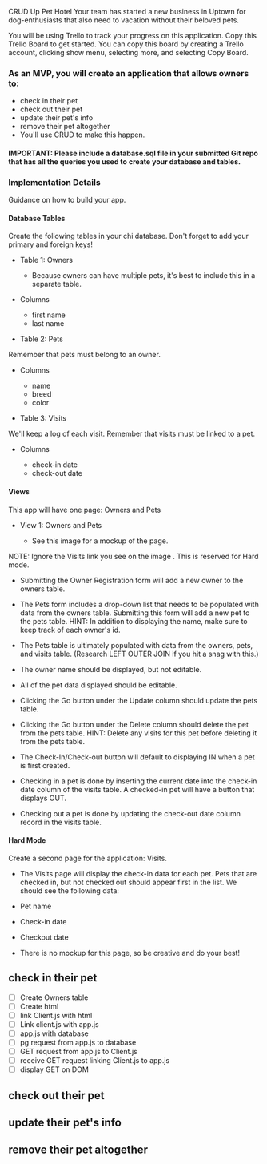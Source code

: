 CRUD Up Pet Hotel
Your team has started a new business in Uptown for dog-enthusiasts that also need to vacation without their beloved pets.

You will be using Trello to track your progress on this application. Copy this Trello Board to get started. You can copy this board by creating a Trello account, clicking show menu, selecting more, and selecting Copy Board.

### As an MVP, you will create an application that allows owners to:

* check in their pet
* check out their pet
* update their pet's info
* remove their pet altogether
* You'll use CRUD to make this happen.

#### IMPORTANT: Please include a database.sql file in your submitted Git repo that has all the queries you used to create your database and tables.

### Implementation Details
Guidance on how to build your app.

#### Database Tables

Create the following tables in your chi database. Don't forget to add your primary and foreign keys!

* Table 1: Owners

  * Because owners can have multiple pets, it's best to include this in a separate table.

* Columns

  * first name
  * last name

* Table 2: Pets

Remember that pets must belong to an owner.

* Columns

  * name
  * breed
  * color

* Table 3: Visits

We'll keep a log of each visit. Remember that visits must be linked to a pet.

* Columns

  * check-in date
  * check-out date

#### Views

This app will have one page: Owners and Pets

* View 1: Owners and Pets

  * See this image for a mockup of the page.

NOTE: Ignore the Visits link you see on the image . This is reserved for Hard mode.

* Submitting the Owner Registration form will add a new owner to the owners table.

* The Pets form includes a drop-down list that needs to be populated with data from the owners table. Submitting this form will add a new pet to the pets table. HINT: In addition to displaying the name, make sure to keep track of each owner's id.

* The Pets table is ultimately populated with data from the owners, pets, and visits table. (Research LEFT OUTER JOIN if you hit a snag with this.)

* The owner name should be displayed, but not editable.

* All of the pet data displayed should be editable.

* Clicking the Go button under the Update column should update the pets table.

* Clicking the Go button under the Delete column should delete the pet from the pets table. HINT: Delete any visits for this pet before deleting it from the pets table.

* The Check-In/Check-out button will default to displaying IN when a pet is first created.

* Checking in a pet is done by inserting the current date into the check-in date column of the visits table. A checked-in pet will have a button that displays OUT.

* Checking out a pet is done by updating the check-out date column record in the visits table.

#### Hard Mode
Create a second page for the application: Visits.

* The Visits page will display the check-in data for each pet. Pets that are checked in, but not checked out should appear first in the list. We should see the following data:

* Pet name
* Check-in date
* Checkout date
* There is no mockup for this page, so be creative and do your best!

## check in their pet
 * [ ]  Create Owners table
 * [ ]  Create html
 * [ ]  link Client.js with html
 * [ ]  Link client.js with app.js
 * [ ]  app.js with database
 * [ ]  pg request from app.js to database
 * [ ]  GET request from app.js to Client.js
 * [ ]  receive GET request linking Client.js to app.js
 * [ ]  display GET on DOM
## check out their pet
## update their pet's info
## remove their pet altogether
